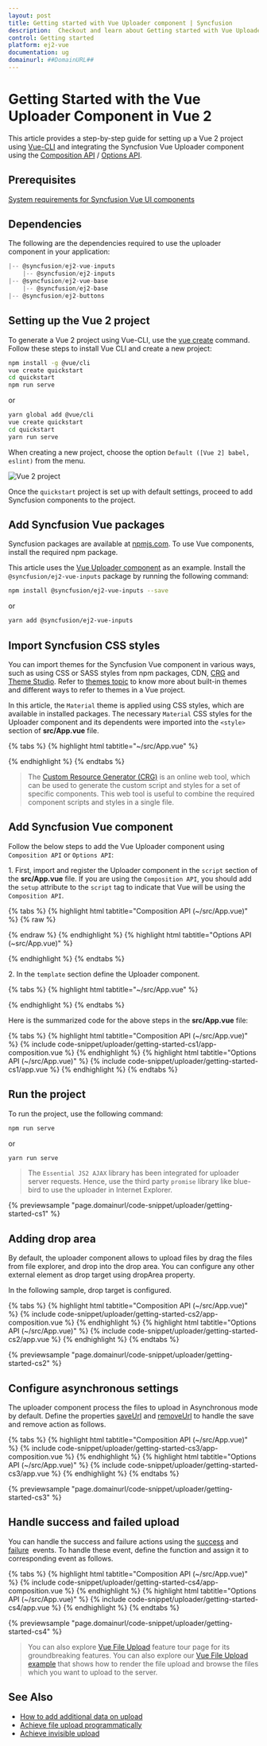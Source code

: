 ```yaml
---
layout: post
title: Getting started with Vue Uploader component | Syncfusion
description:  Checkout and learn about Getting started with Vue Uploader component of Syncfusion Essential JS 2 and more details.
control: Getting started 
platform: ej2-vue
documentation: ug
domainurl: ##DomainURL##
---
```


# Getting Started with the Vue Uploader Component in Vue 2

This article provides a step-by-step guide for setting up a Vue 2 project using [Vue-CLI](https://cli.vuejs.org/) and integrating the Syncfusion Vue Uploader component using the [Composition API](https://vuejs.org/guide/introduction.html#composition-api) / [Options API](https://vuejs.org/guide/introduction.html#options-api).

## Prerequisites

[System requirements for Syncfusion Vue UI components](https://ej2.syncfusion.com/vue/documentation/system-requirements)

## Dependencies

The following are the dependencies required to use the uploader component in your application:

```js
|-- @syncfusion/ej2-vue-inputs
    |-- @syncfusion/ej2-inputs
|-- @syncfusion/ej2-vue-base
    |-- @syncfusion/ej2-base
|-- @syncfusion/ej2-buttons

```

## Setting up the Vue 2 project

To generate a Vue 2 project using Vue-CLI, use the [vue create](https://cli.vuejs.org/#getting-started) command. Follow these steps to install Vue CLI and create a new project:

```bash
npm install -g @vue/cli
vue create quickstart
cd quickstart
npm run serve
```

or

```bash
yarn global add @vue/cli
vue create quickstart
cd quickstart
yarn run serve
```

When creating a new project, choose the option `Default ([Vue 2] babel, eslint)` from the menu.

![Vue 2 project](../appearance/images/vue2-terminal.png)

Once the `quickstart` project is set up with default settings, proceed to add Syncfusion components to the project.

## Add Syncfusion Vue packages

Syncfusion packages are available at [npmjs.com](https://www.npmjs.com/search?q=ej2-vue). To use Vue components, install the required npm package.

This article uses the [Vue Uploader component](https://www.syncfusion.com/vue-components/vue-file-upload) as an example. Install the `@syncfusion/ej2-vue-inputs` package by running the following command:

```bash
npm install @syncfusion/ej2-vue-inputs --save
```
or

```bash
yarn add @syncfusion/ej2-vue-inputs
```

## Import Syncfusion CSS styles

You can import themes for the Syncfusion Vue component in various ways, such as using CSS or SASS styles from npm packages, CDN, [CRG](https://crg.syncfusion.com/) and [Theme Studio](https://ej2.syncfusion.com/vue/documentation/appearance/theme-studio). Refer to [themes topic](https://ej2.syncfusion.com/vue/documentation/appearance/theme) to know more about built-in themes and different ways to refer to themes in a Vue project.

In this article, the `Material` theme is applied using CSS styles, which are available in installed packages. The necessary `Material` CSS styles for the Uploader component and its dependents were imported into the `<style>` section of **src/App.vue** file.

{% tabs %}
{% highlight html tabtitle="~/src/App.vue" %}

<style>
@import "../node_modules/@syncfusion/ej2-base/styles/material.css";
@import "../node_modules/@syncfusion/ej2-buttons/styles/material.css";
@import "../node_modules/@syncfusion/ej2-vue-inputs/styles/material.css";
</style>

{% endhighlight %}
{% endtabs %}

> The [Custom Resource Generator (CRG)](https://crg.syncfusion.com/) is an online web tool, which can be used to generate the custom script and styles for a set of specific components.
> This web tool is useful to combine the required component scripts and styles in a single file.

## Add Syncfusion Vue component

Follow the below steps to add the Vue Uploader component using `Composition API` or `Options API`:

1\. First, import and register the Uploader component in the `script` section of the **src/App.vue** file. If you are using the `Composition API`, you should add the `setup` attribute to the `script` tag to indicate that Vue will be using the `Composition API`.

{% tabs %}
{% highlight html tabtitle="Composition API (~/src/App.vue)" %}
{% raw %}

<script setup>
import { UploaderComponent as EjsUploader } from '@syncfusion/ej2-vue-inputs';
</script>

{% endraw %}
{% endhighlight %}
{% highlight html tabtitle="Options API (~src/App.vue)" %}

<script>
import { UploaderComponent } from '@syncfusion/ej2-vue-inputs';

export default {
name: "App",
components: {
"ejs-uploader':":UploaderComponent
}
}
</script>

{% endhighlight %}
{% endtabs %}

2\. In the `template` section define the Uploader component.

{% tabs %}
{% highlight html tabtitle="~/src/App.vue" %}

<template>
    <div id="app">
    <ejs-uploader ref="uploadObj" id='defaultfileupload' name="UploadFiles"></ejs-uploader>
  </div>
</template>

{% endhighlight %}
{% endtabs %}

Here is the summarized code for the above steps in the **src/App.vue** file:

{% tabs %}
{% highlight html tabtitle="Composition API (~/src/App.vue)" %}
{% include code-snippet/uploader/getting-started-cs1/app-composition.vue %}
{% endhighlight %}
{% highlight html tabtitle="Options API (~/src/App.vue)" %}
{% include code-snippet/uploader/getting-started-cs1/app.vue %}
{% endhighlight %}
{% endtabs %}

## Run the project

To run the project, use the following command:

```bash
npm run serve
```

or

```bash
yarn run serve
```

> The `Essential JS2 AJAX` library has been integrated for uploader server requests. Hence, use the third party `promise` library like blue-bird to use the uploader in Internet Explorer.

{% previewsample "page.domainurl/code-snippet/uploader/getting-started-cs1" %}

## Adding drop area

By default, the uploader component allows to upload files by drag the files from file explorer, and drop into the drop area.  You can configure any other external element as drop target using dropArea property.

In the following sample, drop target is configured.

{% tabs %}
{% highlight html tabtitle="Composition API (~/src/App.vue)" %}
{% include code-snippet/uploader/getting-started-cs2/app-composition.vue %}
{% endhighlight %}
{% highlight html tabtitle="Options API (~/src/App.vue)" %}
{% include code-snippet/uploader/getting-started-cs2/app.vue %}
{% endhighlight %}
{% endtabs %}
        
{% previewsample "page.domainurl/code-snippet/uploader/getting-started-cs2" %}

## Configure asynchronous settings

The uploader component process the files to upload in Asynchronous mode by default. Define the properties [saveUrl](https://ej2.syncfusion.com/vue/documentation/api/uploader/asyncSettings/#saveurl) and [removeUrl](https://ej2.syncfusion.com/vue/documentation/api/uploader/asyncSettings/#removeurl) to handle the save and remove action as follows.

{% tabs %}
{% highlight html tabtitle="Composition API (~/src/App.vue)" %}
{% include code-snippet/uploader/getting-started-cs3/app-composition.vue %}
{% endhighlight %}
{% highlight html tabtitle="Options API (~/src/App.vue)" %}
{% include code-snippet/uploader/getting-started-cs3/app.vue %}
{% endhighlight %}
{% endtabs %}
        
{% previewsample "page.domainurl/code-snippet/uploader/getting-started-cs3" %}

## Handle success and failed upload

You can handle the success and failure actions using the [success](https://ej2.syncfusion.com/vue/documentation/api/uploader/#success) and [failure](https://ej2.syncfusion.com/vue/documentation/api/uploader/#failure) &nbsp;events. To handle these event, define the function and assign it to corresponding event as follows.

{% tabs %}
{% highlight html tabtitle="Composition API (~/src/App.vue)" %}
{% include code-snippet/uploader/getting-started-cs4/app-composition.vue %}
{% endhighlight %}
{% highlight html tabtitle="Options API (~/src/App.vue)" %}
{% include code-snippet/uploader/getting-started-cs4/app.vue %}
{% endhighlight %}
{% endtabs %}
        
{% previewsample "page.domainurl/code-snippet/uploader/getting-started-cs4" %}

>You can also explore [Vue File Upload](https://www.syncfusion.com/vue-ui-components/vue-file-upload) feature tour page for its groundbreaking features. You can also explore our [Vue File Upload example](https://ej2.syncfusion.com/vue/demos/#/material/uploader/default.html) that shows how to render the file upload and browse the files which you want to upload to the server.

## See Also

* [How to add additional data on upload](./how-to/add-additional-data-on-upload)
* [Achieve file upload programmatically](./how-to/achieve-file-upload-programmatically)
* [Achieve invisible upload](./how-to/achieve-invisible-upload)